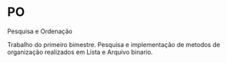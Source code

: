 # PO
Pesquisa e Ordenação

Trabalho do primeiro bimestre.
Pesquisa e implementação de metodos de organização realizados em Lista e Arquivo binario.
